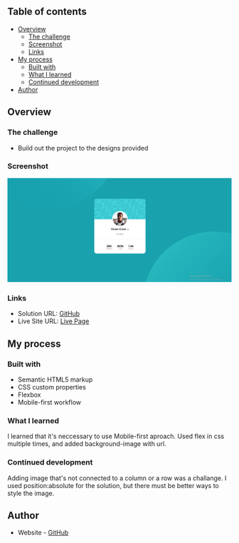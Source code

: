 ## Table of contents

- [Overview](#overview)
  - [The challenge](#the-challenge)
  - [Screenshot](#screenshot)
  - [Links](#links)
- [My process](#my-process)
  - [Built with](#built-with)
  - [What I learned](#what-i-learned)
  - [Continued development](#continued-development)
- [Author](#author)


## Overview

### The challenge

- Build out the project to the designs provided

### Screenshot

![](screenshots/profile-card-screenshot.png)

### Links

- Solution URL: [GitHub](https://github.com/gabadadzeluca/profile-card-component-main)
- Live Site URL: [Live Page](https://gabadadzeluca.github.io/profile-card-component-main/)

## My process

### Built with

- Semantic HTML5 markup
- CSS custom properties
- Flexbox
- Mobile-first workflow


### What I learned

I learned that it's neccessary to use Mobile-first aproach. Used flex in css multiple times, and added background-image with url.


### Continued development

Adding image that's not connected to a column or a row was a challange. I used position:absolute for the solution, but there must be better ways to style the image.




## Author

- Website - [GitHub](https://github.com/gabadadzeluca)


